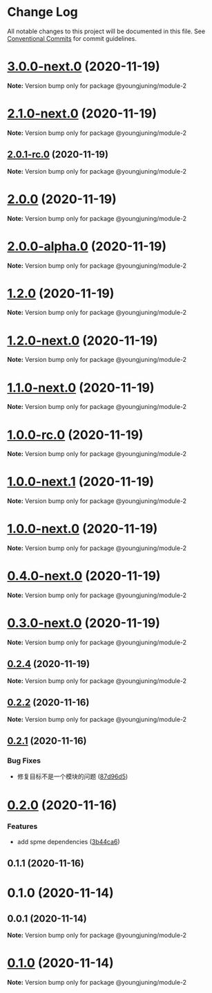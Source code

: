 # Change Log

All notable changes to this project will be documented in this file.
See [Conventional Commits](https://conventionalcommits.org) for commit guidelines.

# [3.0.0-next.0](https://github.com/youngjuning/lerna-repo/compare/@youngjuning/module-2@2.1.0-next.0...@youngjuning/module-2@3.0.0-next.0) (2020-11-19)

**Note:** Version bump only for package @youngjuning/module-2

# [2.1.0-next.0](https://github.com/youngjuning/lerna-repo/compare/@youngjuning/module-2@2.0.1-rc.0...@youngjuning/module-2@2.1.0-next.0) (2020-11-19)

**Note:** Version bump only for package @youngjuning/module-2

## [2.0.1-rc.0](https://github.com/youngjuning/lerna-repo/compare/@youngjuning/module-2@2.0.0...@youngjuning/module-2@2.0.1-rc.0) (2020-11-19)

**Note:** Version bump only for package @youngjuning/module-2

# [2.0.0](https://github.com/youngjuning/lerna-repo/compare/@youngjuning/module-2@2.0.0-alpha.0...@youngjuning/module-2@2.0.0) (2020-11-19)

**Note:** Version bump only for package @youngjuning/module-2

# [2.0.0-alpha.0](https://github.com/youngjuning/lerna-repo/compare/@youngjuning/module-2@1.2.0...@youngjuning/module-2@2.0.0-alpha.0) (2020-11-19)

**Note:** Version bump only for package @youngjuning/module-2

# [1.2.0](https://github.com/youngjuning/lerna-repo/compare/@youngjuning/module-2@1.2.0-next.0...@youngjuning/module-2@1.2.0) (2020-11-19)

**Note:** Version bump only for package @youngjuning/module-2

# [1.2.0-next.0](https://github.com/youngjuning/lerna-repo/compare/@youngjuning/module-2@1.1.0-next.0...@youngjuning/module-2@1.2.0-next.0) (2020-11-19)

**Note:** Version bump only for package @youngjuning/module-2

# [1.1.0-next.0](https://github.com/youngjuning/lerna-repo/compare/@youngjuning/module-2@1.0.0-rc.0...@youngjuning/module-2@1.1.0-next.0) (2020-11-19)

**Note:** Version bump only for package @youngjuning/module-2

# [1.0.0-rc.0](https://github.com/youngjuning/lerna-repo/compare/@youngjuning/module-2@1.0.0-next.1...@youngjuning/module-2@1.0.0-rc.0) (2020-11-19)

**Note:** Version bump only for package @youngjuning/module-2

# [1.0.0-next.1](https://github.com/youngjuning/lerna-repo/compare/@youngjuning/module-2@1.0.0-next.0...@youngjuning/module-2@1.0.0-next.1) (2020-11-19)

**Note:** Version bump only for package @youngjuning/module-2

# [1.0.0-next.0](https://github.com/youngjuning/lerna-repo/compare/@youngjuning/module-2@0.4.0-next.0...@youngjuning/module-2@1.0.0-next.0) (2020-11-19)

**Note:** Version bump only for package @youngjuning/module-2

# [0.4.0-next.0](https://github.com/youngjuning/lerna-repo/compare/@youngjuning/module-2@0.3.0-next.0...@youngjuning/module-2@0.4.0-next.0) (2020-11-19)

**Note:** Version bump only for package @youngjuning/module-2

# [0.3.0-next.0](https://github.com/youngjuning/lerna-repo/compare/@youngjuning/module-2@0.2.4...@youngjuning/module-2@0.3.0-next.0) (2020-11-19)

**Note:** Version bump only for package @youngjuning/module-2

## [0.2.4](https://github.com/youngjuning/lerna-repo/compare/@youngjuning/module-2@0.2.3...@youngjuning/module-2@0.2.4) (2020-11-19)

**Note:** Version bump only for package @youngjuning/module-2

## [0.2.2](https://github.com/youngjuning/lerna-repo/compare/@youngjuning/module-2@0.2.1...@youngjuning/module-2@0.2.2) (2020-11-16)

**Note:** Version bump only for package @youngjuning/module-2

## [0.2.1](https://github.com/youngjuning/lerna-repo/compare/@youngjuning/module-2@0.2.0...@youngjuning/module-2@0.2.1) (2020-11-16)

### Bug Fixes

- 修复目标不是一个模块的问题 ([87d96d5](https://github.com/youngjuning/lerna-repo/commit/87d96d59326e7a8983bd5ff9e33f80226ee0df72))

# [0.2.0](https://github.com/youngjuning/lerna-repo/compare/@youngjuning/module-2@0.1.1...@youngjuning/module-2@0.2.0) (2020-11-16)

### Features

- add spme dependencies ([3b44ca6](https://github.com/youngjuning/lerna-repo/commit/3b44ca6f7440c95a80dde6306ad44e514010e7b6))

## 0.1.1 (2020-11-16)

# 0.1.0 (2020-11-14)

## 0.0.1 (2020-11-14)

**Note:** Version bump only for package @youngjuning/module-2

# [0.1.0](https://github.com/youngjuning/lerna-repo/compare/v0.0.1...v0.1.0) (2020-11-14)

**Note:** Version bump only for package @youngjuning/module-2
